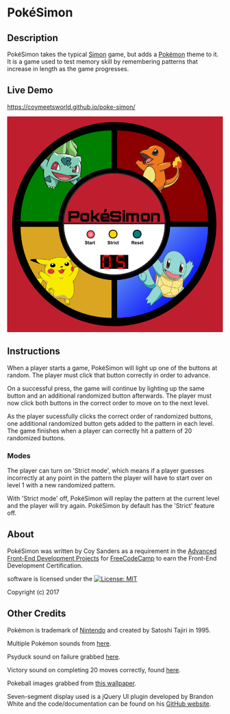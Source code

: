 # PokéSimon

## Description

PokéSimon takes the typical [Simon](https://en.wikipedia.org/wiki/Simon_%28gam%289) game, but adds a [Pokémon](https://en.wikipedia.org/wiki/Pok%C3%A9mon) theme to it. It is a game used to test memory skill by remembering patterns that increase in length as the game progresses.

## Live Demo

https://coymeetsworld.github.io/poke-simon/

<div align="center">
	<img src="media/images/readme-imgs/preview.png" alt="Preview image of Pokesimon"/>
</div>

## Instructions

When a player starts a game, PokéSimon will light up one of the buttons at random. The player must click that button correctly in order to advance.

On a successful press, the game will continue by lighting up the same button and an additional randomized button afterwards. The player must now click both buttons in the correct order to move on to the next level.

As the player sucessfully clicks the correct order of randomized buttons, one additional randomized button gets added to the pattern in each level. The game finishes when a player can correctly hit a pattern of 20 randomized buttons. 

### Modes

The player can turn on 'Strict mode', which means if a player guesses incorrectly at any point in the pattern the player will have to start over on level 1 with a new randomized pattern.

With 'Strict mode' off, PokéSimon will replay the pattern at the current level and the player will try again. PokéSimon by default has the 'Strict' feature off.

## About

PokéSimon was written by Coy Sanders as a requirement in the [Advanced Front-End Development Projects](https://www.freecodecamp.com/challenges/build-a-pomodoro-clock) for [FreeCodeCamp](http://www.freecodecamp.com) to earn the Front-End Development Certification.

software is licensed under the [![License: MIT](https://img.shields.io/badge/License-MIT-yellow.svg)](https://opensource.org/licenses/MIT)

Copyright (c) 2017 

## Other Credits

Pokémon is trademark of [Nintendo](http://www.pokemon.com/us/legal/) and created by Satoshi Tajiri in 1995.

Multiple Pokémon sounds from [here](http://www.sounds-resource.com/nintendo_64/pkmnsnap/sound/1659/).

Psyduck sound on failure grabbed [here](https://drive.google.com/file/d/0B5J1GAprDj4PVkQ2T0pULWtvVUE/view).

Victory sound on completing 20 moves correctly, found [here](http://downloads.khinsider.com/game-soundtracks/album/pokemon-original-game-soundtrack/116-victory-vs-trainer-.mp3).

Pokeball images grabbed from [this wallpaper](http://wallpaperswide.com/pokemon_pokeball_red-wallpapers.html).

Seven-segment display used is a jQuery UI plugin developed by Brandon White and the code/documentation can be found on his [GitHub website](http://brandonlwhite.github.io/sevenSeg.js/).